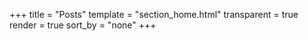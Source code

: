 +++
title = "Posts"
template = "section_home.html"
transparent = true
render = true
sort_by = "none"
+++
